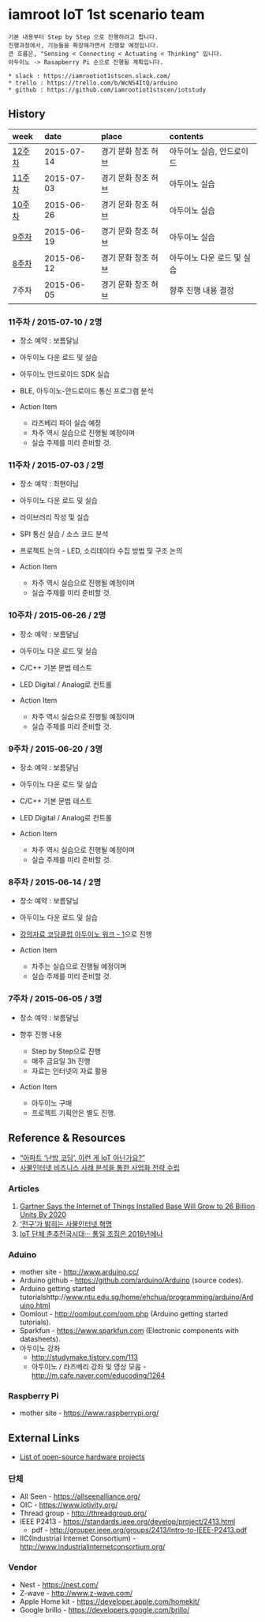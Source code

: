 iamroot IoT 1st scenario team
==============================

    기본 내용부터 Step by Step 으로 진행하려고 합니다.
    진행과정에서, 기능들을 확장해가면서 진행할 예정입니다.
    큰 흐름은, "Sensing < Connecting < Actuating < Thinking" 입니다.
    아두이노 -> Rasapberry Pi 순으로 진행될 계획입니다.
    
    * slack : https://iamrootiot1stscen.slack.com/
    * trello : https://trello.com/b/WcNS4ItQ/arduino
    * github : https://github.com/iamrootiot1stscen/iotstudy

History
-------

| week  | date      | place             | contents         |
|:----- |:--------- |:------------------|:---------------- |
| [12주차]()| 2015-07-14 | 경기 문화 창조 허브 | 아두이노 실습, 안드로이드 |
| [11주차]()| 2015-07-03 | 경기 문화 창조 허브 | 아두이노 실습 |
| [10주차]()| 2015-06-26 | 경기 문화 창조 허브 | 아두이노 실습 |
| [9주차](notes/2015-06/2015-06-note.md) | 2015-06-19 | 경기 문화 창조 허브 | 아두이노 실습 |
| [8주차](notes/2015-06/2015-06-note.md) | 2015-06-12 | 경기 문화 창조 허브 | 아두이노 다운 로드 및 실습 |
| 7주차 | 2015-06-05 | 경기 문화 창조 허브 | 향후 진행 내용 결정 |

### 11주차 / 2015-07-10 / 2명
* 장소 예약 : 보름달님
* 아두이노 다운 로드 및 실습
* 아두이노 안드로이드 SDK 실습
* BLE, 아두이노-안드로이드 통신 프로그램 분석

* Action Item
    * 라즈베리 파이 실습 예정
    * 차주 역시 실습으로 진행될 예정이며
    * 실습 주제를 미리 준비할 것.


### 11주차 / 2015-07-03 / 2명
* 장소 예약 : 최현이님
* 아두이노 다운 로드 및 실습
* 라이브러리 작성 및 실습
* SPI 통신 실습 / 소스 코드 분석
* 프로젝트 논의 - LED, 소리데이타 수집 방법 및 구조 논의

* Action Item
    * 차주 역시 실습으로 진행될 예정이며
    * 실습 주제를 미리 준비할 것.

### 10주차 / 2015-06-26 / 2명
* 장소 예약 : 보름달님
* 아두이노 다운 로드 및 실습
* C/C++ 기본 문법 테스트
* LED Digital / Analog로 컨트롤

* Action Item
    * 차주 역시 실습으로 진행될 예정이며
    * 실습 주제를 미리 준비할 것.

### 9주차 / 2015-06-20 / 3명
* 장소 예약 : 보름달님
* 아두이노 다운 로드 및 실습
* C/C++ 기본 문법 테스트
* LED Digital / Analog로 컨트롤

* Action Item
    * 차주 역시 실습으로 진행될 예정이며
    * 실습 주제를 미리 준비할 것.

### 8주차 / 2015-06-14 / 2명
* 장소 예약 : 보름달님
* 아두이노 다운 로드 및 실습
* [강의자료 코딩클럽 아두이노 워크 - 1](http://www.slideshare.net/Muzikino/1-46771984)으로 진행

* Action Item
    * 차주는 실습으로 진행될 예정이며
    * 실습 주제를 미리 준비할 것.


### 7주차 / 2015-06-05 / 3명
* 장소 예약 : 보름달님
* 향후 진행 내용
    * Step by Step으로 진행
    * 매주 금요일 3h 진행
    * 자료는 인터넷의 자료 활용

* Action Item
    * 아두이노 구매
    * 프로젝트 기획안은 별도 진행.


Reference & Resources
---------------------

* [“아파트 ‘난방 코딩’, 이런 게 IoT 아닌가요?”](http://blog.appcenter.kr/2015/02/valvegod/)
* [사물인터넷 비즈니스 사례 분석을 통한 사업화 전략 수립](http://www.slideshare.net/honest72/ss-47586778)

### Articles
1. [Gartner Says the Internet of Things Installed Base Will Grow to 26 Billion Units By 2020](http://www.gartner.com/newsroom/id/2636073)
2. [‘전구’가 밝히는 사물인터넷 혁명](http://jmagazine.joins.com/newsweek/view/306731)
3. [IoT 단체 춘추전국시대··· 통일 조짐은 2016년에나](http://www.ciokorea.com/news/23518?page=0,0)


### Aduino
* mother site - http://www.arduino.cc/
* Arduino github - https://github.com/arduino/Arduino (source codes).
* Arduino getting started tutorialshttp://www.ntu.edu.sg/home/ehchua/programming/arduino/Arduino.html
* Oomlout - http://oomlout.com/oom.php (Arduino getting started tutorials).
* Sparkfun - https://www.sparkfun.com (Electronic components with datasheets).
* 아두이노 강좌
    - http://studymake.tistory.com/113
    - 아두이노 / 라즈베리 강좌 및 영상 모음 - http://m.cafe.naver.com/educoding/1264

### Raspberry Pi
* mother site - https://www.raspberrypi.org/


External Links
---------------
* [List of open-source hardware projects](https://en.wikipedia.org/wiki/List_of_open-source_hardware_projects)

### 단체
* All Seen - https://allseenalliance.org/
* OIC - https://www.iotivity.org/
* Thread group - http://threadgroup.org/
* IEEE P2413 - https://standards.ieee.org/develop/project/2413.html
    * pdf - http://grouper.ieee.org/groups/2413/Intro-to-IEEE-P2413.pdf
* IIC(Industrial Internet Consortium) - http://www.industrialinternetconsortium.org/

### Vendor
* Nest - https://nest.com/
* Z-wave - http://www.z-wave.com/
* Apple Home kit - https://developer.apple.com/homekit/
* Google brillo - https://developers.google.com/brillo/
